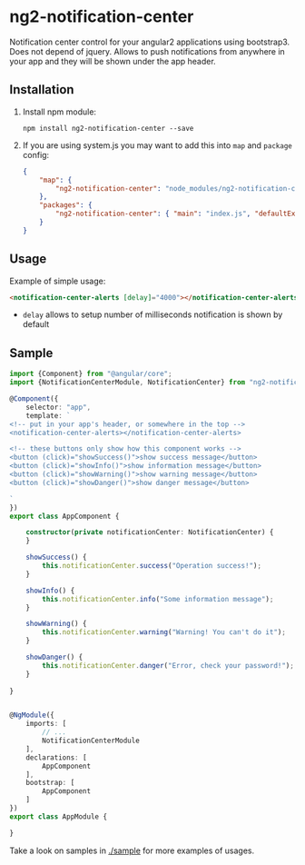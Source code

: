 # ng2-notification-center

Notification center control for your angular2 applications using bootstrap3. Does not depend of jquery.
Allows to push notifications from anywhere in your app and they will be shown under the app header.

## Installation

1. Install npm module:

    `npm install ng2-notification-center --save`

2. If you are using system.js you may want to add this into `map` and `package` config:

    ```json
    {
        "map": {
            "ng2-notification-center": "node_modules/ng2-notification-center"
        },
        "packages": {
            "ng2-notification-center": { "main": "index.js", "defaultExtension": "js" }
        }
    }
    ```

## Usage

Example of simple usage:

```html
<notification-center-alerts [delay]="4000"></notification-center-alerts>
```

* `delay` allows to setup number of milliseconds notification is shown by default

## Sample

```typescript
import {Component} from "@angular/core";
import {NotificationCenterModule, NotificationCenter} from "ng2-notification-center";

@Component({
    selector: "app",
    template: `
<!-- put in your app's header, or somewhere in the top -->
<notification-center-alerts></notification-center-alerts>

<!-- these buttons only show how this component works -->
<button (click)="showSuccess()">show success message</button>
<button (click)="showInfo()">show information message</button>
<button (click)="showWarning()">show warning message</button>
<button (click)="showDanger()">show danger message</button>

`
})
export class AppComponent {

    constructor(private notificationCenter: NotificationCenter) {
    }

    showSuccess() {
        this.notificationCenter.success("Operation success!");
    }

    showInfo() {
        this.notificationCenter.info("Some information message");
    }

    showWarning() {
        this.notificationCenter.warning("Warning! You can't do it");
    }

    showDanger() {
        this.notificationCenter.danger("Error, check your password!");
    }
    
}


@NgModule({
    imports: [
        // ...
        NotificationCenterModule
    ],
    declarations: [
        AppComponent
    ],
    bootstrap: [
        AppComponent
    ]
})
export class AppModule {

}
```

Take a look on samples in [./sample](https://github.com/pleerock/ng2-notification-center/tree/master/sample) for more examples of
usages.
